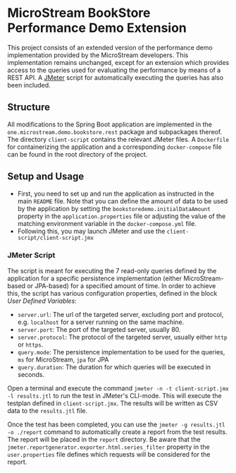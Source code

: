 # MicroStream BookStore Performance Demo Extension

This project consists of an extended version of the performance demo implementation provided by the MicroStream developers. This implementation remains unchanged, except for an extension which provides access to the queries used for evaluating the performance by means of a REST API. A [JMeter](https://jmeter.apache.org/) script for automatically executing the queries has also been included.

## Structure

All modifications to the Spring Boot application are implemented in the `one.microstream.demo.bookstore.rest` package and subpackages thereof.
The directory `client-script` contains the relevant JMeter files. A `Dockerfile` for containerizing the application and a corresponding `docker-compose` file can be found in the root directory of the project.

## Setup and Usage

- First, you need to set up and run the application as instructed in the main `README` file. Note that you can define the amount of data to be used by the application by setting the `bookstoredemo.initialDataAmount` property in the `application.properties` file or adjusting the value of the matching environment variable in the `docker-compose.yml` file.
- Following this, you may launch JMeter and use the `client-script/client-script.jmx`

### JMeter Script

The script is meant for executing the 7 read-only queries defined by the application for a specific persistence implementation (either MicroStream-based or JPA-based) for a specified amount of time.
In order to achieve this, the script has various configuration properties, defined in the block *User Defined Variables*:

* `server.url`: The url of the targeted server, excluding port and protocol, e.g. `localhost` for a server running on the same machine.
* `server.port`: The port of the targeted server, usually 80.
* `server.protocol`: The protocol of the targeted server, usually either `http` or `https`.
* `query.mode`: The persistence implementation to be used for the queries, `ms` for MicroStream, `jpa` for JPA
* `query.duration`: The duration for which queries will be executed in seconds.

Open a terminal and execute the command `jmeter -n -t client-script.jmx -l results.jtl` to run the test in JMeter's CLI-mode. This will execute the testplan defined in `client-script.jmx`. The results will be written as CSV data to the `results.jtl` file.

Once the test has been completed, you can use the `jmeter -g results.jtl -o ./report` command to automatically create a report from the test results. The report will be placed in the `report` directory. Be aware that the `jmeter.reportgenerator.exporter.html.series_filter` property in the `user.properties` file defines which requests will be considered for the report.

